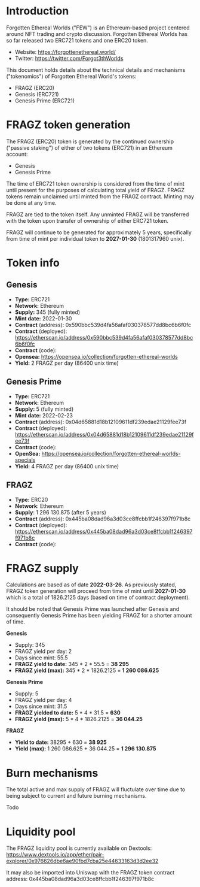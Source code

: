 # Introduction

Forgotten Ethereal Worlds ("FEW") is an Ethereum-based project centered around NFT trading and crypto discussion. Forgotten Ethereal Worlds has so far released two ERC721 tokens and one ERC20 token.

* Website: https://forgottenethereal.world/
* Twitter: https://twitter.com/Forgot3thWorlds

This document holds details about the technical details and mechanisms ("tokenomics") of Forgotten Ethereal World's tokens:
* FRAGZ (ERC20)
* Genesis (ERC721)
* Genesis Prime (ERC721)

# FRAGZ token generation
The FRAGZ (ERC20) token is generated by the continued ownership ("passive staking") of either of two tokens (ERC721) in an Ethereum account:
* Genesis
* Genesis Prime

The time of ERC721 token ownership is considered from the time of mint until present for the purposes of calculating total yield of FRAGZ.
FRAGZ tokens remain unclaimed until minted from the FRAGZ contract. Minting may be done at any time. 

FRAGZ are tied to the token itself. Any unminted FRAGZ will be transferred with the token upon transfer of ownership of either ERC721 token.

FRAGZ will continue to be generated for approximately 5 years, specifically from time of mint per individual token to **2027-01-30** (1801317960 unix).

# Token info

## Genesis 
* **Type:** ERC721
* **Network:** Ethereum
* **Supply:** 345 (fully minted)
* **Mint date:** 2022-01-30
* **Contract** (address): 0x590bbc539d4fa56afaf030378577dd8bc6b6f0fc
* **Contract** (deployed): https://etherscan.io/address/0x590bbc539d4fa56afaf030378577dd8bc6b6f0fc
* **Contract** (code):
* **Opensea:** https://opensea.io/collection/forgotten-ethereal-worlds
* **Yield:** 2 FRAGZ per day (86400 unix time)

## Genesis Prime 
* **Type:** ERC721
* **Network:** Ethereum
* **Supply:** 5 (fully minted)
* **Mint date:** 2022-02-23
* **Contract** (address): 0x04d65881d18b12109611df239edae21129fee73f
* **Contract** (deployed): https://etherscan.io/address/0x04d65881d18b12109611df239edae21129fee73f
* **Contract** (code):
* **OpenSea:** https://opensea.io/collection/forgotten-ethereal-worlds-specials
* **Yield:** 4 FRAGZ per day (86400 unix time)

## FRAGZ

* **Type:** ERC20
* **Network**: Ethereum
* **Supply**: 1 296 130.875 (after 5 years)
* **Contract** (address): 0x445ba08dad96a3d03ce8ffcbb1f246397f971b8c
* **Contract** (deployed): https://etherscan.io/address/0x445ba08dad96a3d03ce8ffcbb1f246397f971b8c
* **Contract** (code):

# FRAGZ supply


Calculations are based as of date **2022-03-26**. As previously stated, FRAGZ token generation will proceed from time of mint until **2027-01-30** which is a total of 1826.2125 days (based on time of contract deployment).

It should be noted that Genesis Prime was launched after Genesis and consequently Genesis Prime has been yielding FRAGZ for a shorter amount of time.

**Genesis** 
* Supply: 345
* FRAGZ yield per day: 2
* Days since mint: 55.5 
* **FRAGZ yield to date:** 345 * 2 * 55.5 = **38 295**
* **FRAGZ yield (max):** 345 * 2 * 1826.2125 = **1 260 086.625**

**Genesis Prime**
*  Supply: 5
* FRAGZ yield per day: 4
*  Days since mint: 31.5
*  **FRAGZ yielded to date:** 5 * 4 * 31.5 = **630**
*  **FRAGZ yield (max):** 5 * 4 * 1826.2125 = **36 044.25**

**FRAGZ**
*  **Yield to date:** 38295 + 630 = **38 925**
*  **Yield (max):** 1 260 086.625 + 36 044.25 = **1 296 130.875**

# Burn mechanisms

The total active and max supply of FRAGZ will fluctulate over time due to being subject to current and future burning mechanisms.

Todo

# Liquidity pool

The FRAGZ liquidity pool is currently available on Dextools: https://www.dextools.io/app/ether/pair-explorer/0x976626dbe6ae90fbd7cba25e44633163d3d2ee32

It may also be imported into Uniswap with the FRAGZ token contract address: 0x445ba08dad96a3d03ce8ffcbb1f246397f971b8c
